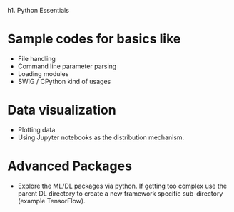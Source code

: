 h1. Python Essentials

# Sample codes for basics like
  * File handling
  * Command line parameter parsing
  * Loading modules
  * SWIG / CPython kind of usages
# Data visualization
  * Plotting data
  * Using Jupyter notebooks as the distribution mechanism.
# Advanced Packages 
  * Explore the ML/DL packages via python. If getting too complex use the parent DL directory to create a new framework specific sub-directory (example TensorFlow).
